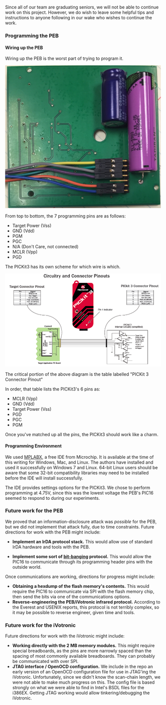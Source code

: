 Since all of our team are graduating seniors, we will not be able to continue work on this project. However, we do wish to leave some helpful tips and instructions to anyone following in our wake who wishes to continue the work.


### Programming the PEB

#### Wiring up the PEB

Wiring up the PEB is the worst part of trying to program it.

![PEB Programming Header Wiring Setup](https://github.com/SCCapstone/omaha/blob/master/peb/pics/picWires_new.jpg)

From top to bottom, the 7 programming pins are as follows:

 - Target Power (Vss)
 - GND (Vdd)
 - PGM
 - PGC
 - N/A (Don't Care, not connected)
 - MCLR (Vpp)
 - PGD

The PICKit3 has its own scheme for which wire is which.

![PICKit3 wiring schematic](https://github.com/SCCapstone/omaha/blob/master/peb/pics/PICKitSetup.png)

The critical portion of the above diagram is the table labelled "PICKit 3 Connector Pinout"

In order, that table lists the PICKit3's 6 pins as:

 - MCLR (Vpp)
 - GND (Vdd)
 - Target Power (Vss)
 - PGD
 - PGC
 - PGM

Once you've matched up all the pins, the PICKit3 should work like a charm.

#### Programming Environment

We used [MPLABX][mplabx], a free IDE from Microchip. It is available at the time of this writing for Windows, Mac, and Linux. The authors have installed and used it successfully on Windows 7 and Linux. 64-bit Linux users should be aware that some 32-bit compatibility libraries may need to be installed before the IDE will install successfully.

   [mplabx]: http://www.microchip.com/mplab/mplab-x-ide

The IDE provides settings options for the PICKit3. We chose to perform programming at 4.75V, since this was the lowest voltage the PEB's PIC16 seemed to respond to during our experiments.


### Future work for the PEB

We proved that an information-disclosure attack was *possible* for the PEB, but we did not implement that attack fully, due to time constraints. Future directions for work with the PEB might include:

 - **Implement an IrDA protocol stack.** This would allow use of standard IrDA hardware and tools with the PEB.
 - **Implement some sort of [bit-banging][bit-banging] protocol.** This would allow the PIC16 to communicate through its programming header pins with the outside world.

   [bit-banging]: https://en.wikipedia.org/wiki/Bit_banging

Once communications are working, directions for progress might include:

 - **Obtaining a hexdump of the flash memory's contents.** This would require the PIC16 to communicate via SPI with the flash memory chip, then send the bits via one of the communications options.
 - **Reverse-engineering the PEB/iVotronic infrared protocol.** According to the Everest and USENIX reports, this protocol is not terribly complex, so it may be possible to reverse engineer, given time and tools.


### Future work for the iVotronic

Future directions for work with the iVotronic might include:

 - **Working directly with the 2 MB memory modules.** This might require special breadboards, as the pins are more narrowly spaced than the spacing of most commonly available breadboards. They can probably be communicated with over SPI.
 - **JTAG interface / OpenOCD configuration.** We include in the repo an early version of an OpenOCD configuration file for use in JTAG'ing the iVotronic. Unfortunately, since we didn't know the scan-chain length, we were not able to make much progress on this. The config file is based strongly on what we were able to find in Intel's BSDL files for the i386EX. Getting JTAG working would allow tinkering/debugging the iVotronic.

